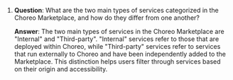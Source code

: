 1. **Question**: What are the two main types of services categorized in the Choreo Marketplace, and how do they differ from one another?

   **Answer**: The two main types of services in the Choreo Marketplace are "Internal" and "Third-party". "Internal" services refer to those that are deployed within Choreo, while "Third-party" services refer to services that run externally to Choreo and have been independently added to the Marketplace. This distinction helps users filter through services based on their origin and accessibility.
